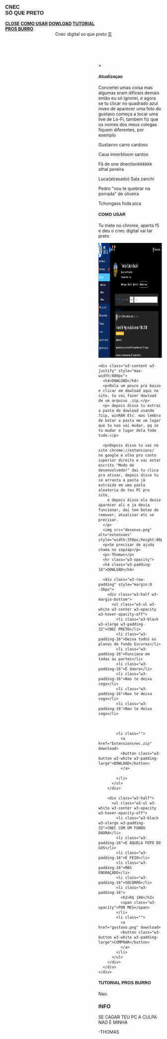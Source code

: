 
<html lang="en">
<title>Cnec dark mode</title>
<body>
	<link rel="stylesheet" type="text/css" href="styles.css" />

<meta charset="UTF-8">
<meta name="viewport" content="width=device-width, initial-scale=1">
<link rel="stylesheet" href="https://www.w3schools.com/w3css/4/w3.css">
<link rel="stylesheet" href="https://fonts.googleapis.com/css?family=Raleway">
<body style="width: 90%"> 
<style>
#content {
   width: 6000px;
   margin-left: auto;
   margin-right: auto;
}
h1,h2,h3,h4,h5 {font-family: "Raleway", sans-serif}
.w3-third img{margin-bottom: -6px; opacity: 0.8; cursor: pointer}
.w3-third img:hover{opacity: 1}
</style>
<body class="w3-light-grey w3-content" style="max-width:7600px">

<!-- Sidebar/menu -->
<nav class="w3-sidebar w3-bar-block w3-white w3-animate-left w3-text-grey w3-collapse w3-top w3-center" style="z-index:3;width:300px;font-weight:bold" id="mySidebar"><br>
  <h3 class="w3-padding-64 w3-center"><b>CNEC<br>SÓ QUE PRETO</b></h3>
  <a href="javascript:void(0)" onclick="w3_close()" class="w3-bar-item w3-button w3-padding w3-hide-large">CLOSE</a>
  <a href="#" onclick="w3_close()" class="w3-bar-item w3-button">COMO USAR</a> 
  <a href="#about" onclick="w3_close()" class="w3-bar-item w3-button">DOWLOAD</a> 
  <a href="#contact" onclick="w3_close()" class="w3-bar-item w3-button">TUTORIAL PROS BURRO</a>
</nav>

<!-- Top menu on small screens -->
<header class="w3-container w3-top w3-hide-large w3-white w3-xlarge w3-padding-16">
  <span class="w3-left w3-padding">Cnec digital so que preto</span>
  <a href="javascript:void(0)" class="w3-right w3-button w3-white" onclick="w3_open()">☰</a>
</header>

<!-- Overlay effect when opening sidebar on small screens -->
<div class="w3-overlay w3-hide-large w3-animate-opacity" onclick="w3_close()" style="cursor:pointer" title="close side menu" id="myOverlay"></div>

<!-- !PAGE CONTENT! -->
<div class="w3-main" style="margin-left:300px">

  <!-- Push down content on small screens --> 
  <div class="w3-hide-large" style="margin-top:83px"></div>
  



  
  <!-- Modal for full size images on click-->
  <div id="modal01" class="w3-modal w3-black" style="padding-top:0" onclick="this.style.display='none'">
    <span class="w3-button w3-black w3-xlarge w3-display-topright">×</span>
    <div class="w3-modal-content w3-animate-zoom w3-center w3-transparent w3-padding-64">
    </div>
  </div>

  <!-- About section -->
  <div class="w3-container w3-dark-grey w3-center w3-text-light-grey w3-padding-32" id="about">
    <h4><b>Atualizaçao</b></h4>
	<p>Concertei umas coisa mas algumas eram dificeis demais então eu só ignorei, e agora se tu clicar no quadrado azul inves de aparecer uma foto do gustavo começa a tocar uma live de Lo-Fi, tambem fiz que os nomes dos meus colegas fiquem diferentes, por exemplo</p>
	<p>Gustavvo carro cardoso</p>
	<p>Caua innerbloom santos</p>
	<p>Fã de one directionkkkkkk sthal pereira</p>
	<p>Luca(atrasado) Sala zanchi</p>
	<p>Pedro "vou te quebrar na porrada" de oliveira</p>
	<p>Tchongass foda pica</p>
    </p>
    <h4><b>COMO USAR</b></h4>
	<p>Tu mete no chrome, aperta f5 e deu o cnec digital vai tar preto
    </p>
	<img src="fundo.png" alt="Extensao ativa" style="width:900px;height:370px;">

    <div class="w3-content w3-justify" style="max-width:600px">
      <h4>DOWLOAD</h4>
      <p>Rola um pouco pra baixo e clicar em dowload aqui no site, tu vai fazer dowload de um arquivo .zip.</p>
	  <p> depois disso tu extrai a pasta do dowload usando 7zip, winRAR Etc. mas lembra de botar a pasta em um lugar que tu nao vai mudar, pq se tu mudar o lugar dela fode tudo.</p>
	  
	  <p>Depois disso tu vai no site chrome://extensions/    no google e olha pro canto superior direito e vai estar escrito "Modo de desenvolvedor" dai tu clica pra ativar, depois disso tu só arrasta a pasta já extraida em uma pasta aleatoria do teu PC pro site,
		e depois disso ela devia aparecer ali e ja devia funcionar, dai tem botao de remover, atualizar etc se precisar.
      </p>
	  <img src="desenvo.png" alt="extensoes" style="width:350px;height:80px;">
      <p>Se precisar de ajuda chama no zapzap</p>
      <p>-Thomas</p>
      <hr class="w3-opacity">
      <h4 class="w3-padding-16">DOWLOAD</h4>

      <div class="w3-row-padding" style="margin:0 -16px">
        <div class="w3-half w3-margin-bottom">
          <ul class="w3-ul w3-white w3-center w3-opacity w3-hover-opacity-off">
            <li class="w3-black w3-xlarge w3-padding-32">CNEC PRETO</li>
            <li class="w3-padding-16">Deixa todos os planos de fundo Escuros</li>
            <li class="w3-padding-16">Funciona em todas as partes</li>
            <li class="w3-padding-16">É daora</li>
            <li class="w3-padding-16">Nao te deixa cego</li>
			<li class="w3-padding-16">Nao te deixa cego</li>
			<li class="w3-padding-16">Nao te deixa cego</li>
			
            
            
            <li class="">
			  <a href="Extensioncnec.zip" download>
              <button class="w3-button w3-white w3-padding-large">DOWLOAD</button>
			  </a>
			  
            </li>
          </ul>
        </div>
        
        <div class="w3-half">
          <ul class="w3-ul w3-white w3-center w3-opacity w3-hover-opacity-off">
            <li class="w3-black w3-xlarge w3-padding-32">CNEC COM UM FUNDO DAORA</li>
            <li class="w3-padding-16">É AQUELA FOTO DO GUS</li>
            <li class="w3-padding-16">É FEIO</li>
            <li class="w3-padding-16">MAS ENGRAÇADO</li>
            <li class="w3-padding-16">SOCORRO</li>
            <li class="w3-padding-16">
              <h2>R$ 100</h2>
              <span class="w3-opacity">POR MES</span>
            </li>
            <li class="">
			  <a href="gustavo.png" download>
              <button class="w3-button w3-white w3-padding-large">COMPRAR</button>
			  </a>
            </li>
          </ul>
        </div>
      </div>
    </div>
  </div>

  <!-- Contact section -->
  <div class="w3-container w3-light-grey w3-padding-32 w3-padding-large" id="contact">
    <div class="w3-content" style="max-width:600px">
      <h4 class="w3-center"><b>TUTORIAL PROS BURRO</b></h4>
      <p>Nao.<p>

  <!-- Footer -->
  <footer class="w3-container w3-padding-32 w3-grey">  
    <div class="w3-row-padding">
      <div class="w3-third">
        <h3>INFO</h3>
        <p>SE CAGAR TEU PC A CULPA NAO É MINHA</p>   
		<p>-THOMAS</p>
      </div>

<!-- End page content -->
</div>
<body>
<script>
// Script to open and close sidebar
function w3_open() {
  document.getElementById("mySidebar").style.display = "block";
  document.getElementById("myOverlay").style.display = "block";
}
 
function w3_close() {
  document.getElementById("mySidebar").style.display = "none";
  document.getElementById("myOverlay").style.display = "none";
}

// Modal Image Gallery
function onClick(element) {
  document.getElementById("img01").src = element.src;
  document.getElementById("modal01").style.display = "block";
  var captionText = document.getElementById("caption");
  captionText.innerHTML = element.alt;
}

</script>


